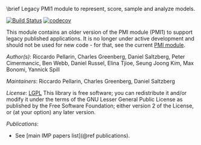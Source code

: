 \brief Legacy PMI1 module to represent, score, sample and analyze models.

[![Build Status](https://github.com/salilab/pmi/workflows/build/badge.svg?branch=legacy-pmi1)](https://github.com/salilab/pmi/actions?query=workflow%3Abuild)
[![codecov](https://codecov.io/gh/salilab/pmi/branch/legacy-pmi1/graph/badge.svg)](https://codecov.io/gh/salilab/pmi/branch/legacy-pmi1)

This module contains an older version of the PMI module (PMI1)
to support legacy published applications. It is no longer under active
development and should not be used for new
code - for that, see the current [PMI module](https://integrativemodeling.org/nightly/doc/ref/namespaceIMP_1_1pmi.html).

_Author(s)_: Riccardo Pellarin, Charles Greenberg, Daniel Saltzberg, Peter Cimermancic, Ben Webb, Daniel Russel,  Elina Tjioe, Seung Joong Kim, Max Bonomi, Yannick Spill

_Maintainers_: Riccardo Pellarin, Charles Greenberg, Daniel Saltzberg

_License_: [LGPL](http://www.gnu.org/licenses/old-licenses/lgpl-2.1.html)
This library is free software; you can redistribute it and/or
modify it under the terms of the GNU Lesser General Public
License as published by the Free Software Foundation; either
version 2 of the License, or (at your option) any later version.

_Publications_:
 - See [main IMP papers list](@ref publications).
